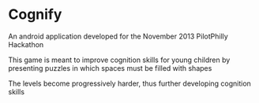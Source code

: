 Cognify
===========

An android application developed for the November 2013 PilotPhilly Hackathon

This game is meant to improve cognition skills for young children by presenting puzzles in which spaces must be filled with shapes

The levels become progressively harder, thus further developing cognition skills
